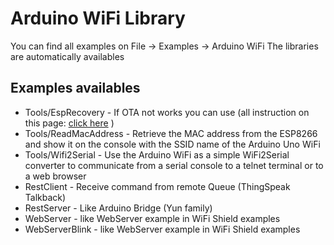 # Arduino WiFi Library

You can find all examples on File -> Examples -> Arduino WiFi
The libraries are automatically availables

## Examples availables

- Tools/EspRecovery - If OTA not works you can use (all instruction on this page: [click here](http://labs.arduino.org/How+to+change+the+firmware+on+an+Arduino+UNO+WiFi) )
- Tools/ReadMacAddress - Retrieve the MAC address from the ESP8266 and show it on the console with the SSID name of the Arduino Uno WiFi
- Tools/Wifi2Serial - Use the Arduino WiFi as a simple WiFi2Serial converter to communicate from a serial console to a telnet terminal or to a web browser
- RestClient - Receive command from remote Queue (ThingSpeak Talkback)
- RestServer - Like Arduino Bridge (Yun family)
- WebServer - like WebServer example in WiFi Shield examples
- WebServerBlink - like WebServer example in WiFi Shield examples
